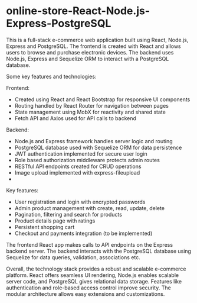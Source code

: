 # online-store-React-Node.js-Express-PostgreSQL
This is a full-stack e-commerce web application built using React, Node.js, Express and PostgreSQL. The frontend is created with React and allows users to browse and purchase electronic devices. The backend uses Node.js, Express and Sequelize ORM to interact with a PostgreSQL database.

Some key features and technologies:

Frontend:

- Created using React and React Bootstrap for responsive UI components
- Routing handled by React Router for navigation between pages
- State management using MobX for reactivity and shared state
- Fetch API and Axios used for API calls to backend

Backend:

- Node.js and Express framework handles server logic and routing
- PostgreSQL database used with Sequelize ORM for data persistence
- JWT authentication implemented for secure user login
- Role based authorization middleware protects admin routes
- RESTful API endpoints created for CRUD operations
- Image upload implemented with express-fileupload
- 
Key features:

- User registration and login with encrypted passwords
- Admin product management with create, read, update, delete
- Pagination, filtering and search for products
- Product details page with ratings
- Persistent shopping cart
- Checkout and payments integration (to be implemented)

The frontend React app makes calls to API endpoints on the Express backend server. The backend interacts with the PostgreSQL database using Sequelize for data queries, validation, associations etc.

Overall, the technology stack provides a robust and scalable e-commerce platform. React offers seamless UI rendering, Node.js enables scalable server code, and PostgreSQL gives relational data storage. Features like authentication and role-based access control improve security. The modular architecture allows easy extensions and customizations.
